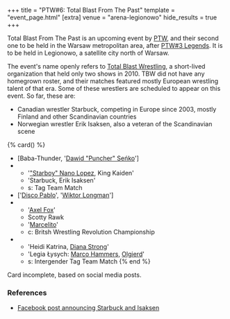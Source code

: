 +++
title = "PTW#6: Total Blast From The Past"
template = "event_page.html"
[extra]
venue = "arena-legionowo"
hide_results = true
+++

Total Blast From The Past is an upcoming event by [PTW](@/o/ptw.md), and their second one to be held in the Warsaw metropolitan area, after [PTW#3 Legends](@/e/ptw/2022-11-26-ptw-3-legends.md). It is to be held in Legionowo, a satellite city north of Warsaw.

The event's name openly refers to [Total Blast Wrestling](@/o/tbw.md), a short-lived organization that held only two shows in 2010. TBW did not have any homegrown roster, and their matches featured mostly European wrestling talent of that era. Some of these wrestlers are scheduled to appear on this event. So far, these are:

* Canadian wrestler Starbuck, competing in Europe since 2003, mostly Finland and other Scandinavian countries
* Norwegian wrestler Erik Isaksen, also a veteran of the Scandinavian scene

{% card() %}
- [Baba-Thunder, '[Dawid "Puncher" Seńko](@/w/puncher.md)']
- - '["Starboy" Nano Lopez](@/w/nano-lopez.md), King Kaiden'
  - 'Starbuck, Erik Isaksen'
  - s: Tag Team Match
- ['[Disco Pablo](@/w/disco-pablo.md)', '[Wiktor Longman](@/w/wiktor-longman.md)']
- - '[Axel Fox](@/w/axel-fox.md)'
  - Scotty Rawk
  - '[Marcelito](@/w/marcelito.md)'
  - c: Britsh Wrestling Revolution Championship
- - 'Heidi Katrina, [Diana Strong](@/w/diana-strong.md)'
  - 'Legia Łysych: [Marco Hammers](@/w/marco-hammers.md), [Olgierd](@/w/olgierd.md)'
  - s: Intergender Tag Team Match
{% end %}

Card incomplete, based on social media posts.

### References

* [Facebook post announcing Starbuck and Isaksen](https://www.facebook.com/PrimeTimeWrestlingPL/posts/pfbid0XSHwEuYjQG1dGxLjoEXvnYRaC4wVm7tAYiZ1kT6XLjDZc8eBR4GfZ515pMQNvtFHl)
